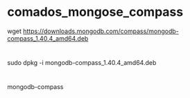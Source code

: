 # comados_mongose_compass

wget https://downloads.mongodb.com/compass/mongodb-compass_1.40.4_amd64.deb
#
sudo dpkg -i mongodb-compass_1.40.4_amd64.deb
#
mongodb-compass
